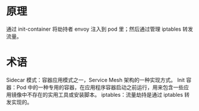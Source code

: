 # 原理
通过 init-container 将劫持者 envoy 注入到 pod 里；然后通过管理 iptables 转发流量。

# 术语
Sidecar 模式：容器应用模式之一，Service Mesh 架构的一种实现方式。
Init 容器：Pod 中的一种专用的容器，在应用程序容器启动之前运行，用来包含一些应用镜像中不存在的实用工具或安装脚本。
iptables：流量劫持是通过 iptables 转发实现的。